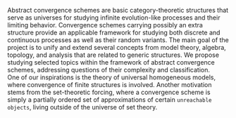 
Abstract convergence schemes are basic category-theoretic structures that serve as universes for studying infinite evolution-like processes and their limiting behavior. Convergence schemes carrying possibly an extra structure provide an applicable framework for studying both discrete and continuous processes as well as their random variants.
The main goal of the project is to unify and extend several concepts from model theory, algebra, topology, and analysis that are related to generic structures.
We propose studying selected topics within the framework of abstract convergence schemes, addressing questions of their complexity and classification.	
One of our inspirations is the theory of universal homogeneous models, where convergence of finite structures is involved. Another motivation stems from the set-theoretic forcing, where a convergence scheme is simply a partially ordered set of approximations of certain `unreachable objects`, living outside of the universe of set theory.
